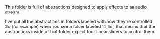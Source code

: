 This folder is full of abstractions designed to apply effects to an audio stream.

I've put all the abstractions in folders labeled with how they're controlled. So (for example) when you see a folder labeled '4_lin', that means that the abstractions inside of that folder expect four linear sliders to control them.
